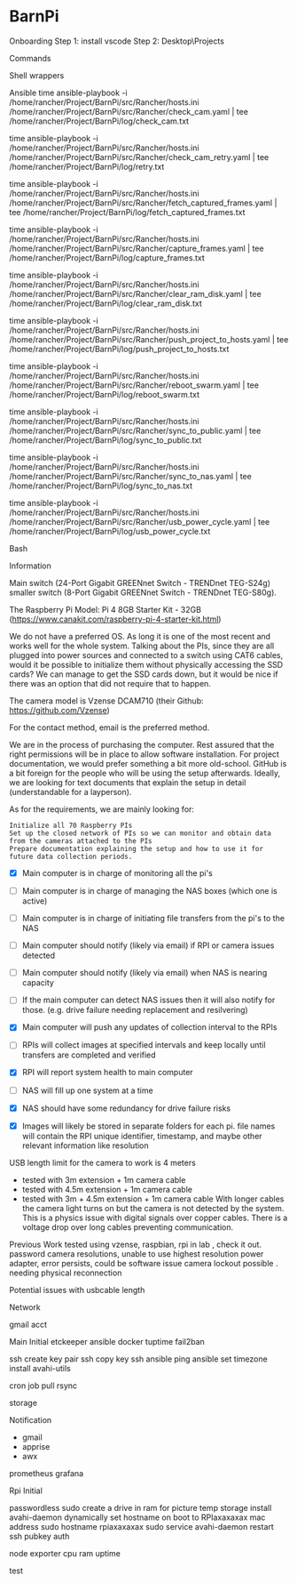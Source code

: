 # BarnPi

Onboarding
Step 1: install vscode
Step 2: Desktop\Projects



Commands

Shell wrappers

Ansible
time ansible-playbook -i /home/rancher/Project/BarnPi/src/Rancher/hosts.ini /home/rancher/Project/BarnPi/src/Rancher/check_cam.yaml | tee /home/rancher/Project/BarnPi/log/check_cam.txt

time ansible-playbook -i /home/rancher/Project/BarnPi/src/Rancher/hosts.ini /home/rancher/Project/BarnPi/src/Rancher/check_cam_retry.yaml | tee /home/rancher/Project/BarnPi/log/retry.txt

time ansible-playbook -i /home/rancher/Project/BarnPi/src/Rancher/hosts.ini /home/rancher/Project/BarnPi/src/Rancher/fetch_captured_frames.yaml | tee /home/rancher/Project/BarnPi/log/fetch_captured_frames.txt

time ansible-playbook -i /home/rancher/Project/BarnPi/src/Rancher/hosts.ini /home/rancher/Project/BarnPi/src/Rancher/capture_frames.yaml | tee /home/rancher/Project/BarnPi/log/capture_frames.txt

time ansible-playbook -i /home/rancher/Project/BarnPi/src/Rancher/hosts.ini /home/rancher/Project/BarnPi/src/Rancher/clear_ram_disk.yaml | tee /home/rancher/Project/BarnPi/log/clear_ram_disk.txt

time ansible-playbook -i /home/rancher/Project/BarnPi/src/Rancher/hosts.ini /home/rancher/Project/BarnPi/src/Rancher/push_project_to_hosts.yaml | tee /home/rancher/Project/BarnPi/log/push_project_to_hosts.txt

time ansible-playbook -i /home/rancher/Project/BarnPi/src/Rancher/hosts.ini /home/rancher/Project/BarnPi/src/Rancher/reboot_swarm.yaml | tee /home/rancher/Project/BarnPi/log/reboot_swarm.txt

time ansible-playbook -i /home/rancher/Project/BarnPi/src/Rancher/hosts.ini /home/rancher/Project/BarnPi/src/Rancher/sync_to_public.yaml | tee /home/rancher/Project/BarnPi/log/sync_to_public.txt

time ansible-playbook -i /home/rancher/Project/BarnPi/src/Rancher/hosts.ini /home/rancher/Project/BarnPi/src/Rancher/sync_to_nas.yaml | tee /home/rancher/Project/BarnPi/log/sync_to_nas.txt

time ansible-playbook -i /home/rancher/Project/BarnPi/src/Rancher/hosts.ini /home/rancher/Project/BarnPi/src/Rancher/usb_power_cycle.yaml | tee /home/rancher/Project/BarnPi/log/usb_power_cycle.txt

Bash


Information

Main switch (24-Port Gigabit GREENnet Switch - TRENDnet TEG-S24g) 
smaller switch (8-Port Gigabit GREENnet Switch - TRENDnet TEG-S80g).

The Raspberry Pi Model: Pi 4 8GB Starter Kit - 32GB (https://www.canakit.com/raspberry-pi-4-starter-kit.html)

 We do not have a preferred OS. As long it is one of the most recent and works well for the whole system. Talking about the PIs, since they are all plugged into power sources and connected to a switch using CAT6 cables, would it be possible to initialize them without physically accessing the SSD cards? We can manage to get the SSD cards down, but it would be nice if there was an option that did not require that to happen. 

The camera model is Vzense DCAM710 (their Github: https://github.com/Vzense)

For the contact method, email is the preferred method. 

We are in the process of purchasing the computer. Rest assured that the right permissions will be in place to allow software installation. For project documentation, we would prefer something a bit more old-school. GitHub is a bit foreign for the people who will be using the setup afterwards. Ideally, we are looking for text documents that explain the setup in detail (understandable for a layperson).

As for the requirements, we are mainly looking for:

    Initialize all 70 Raspberry PIs
    Set up the closed network of PIs so we can monitor and obtain data from the cameras attached to the PIs
    Prepare documentation explaining the setup and how to use it for future data collection periods.


- [x] Main computer is in charge of monitoring all the pi's
- [ ] Main computer is in charge of managing the NAS boxes (which one is active)
- [ ] Main computer is in charge of initiating file transfers from the pi's to the NAS
- [ ] Main computer should notify (likely via email) if RPI or camera issues detected
- [ ] Main computer should notify (likely via email) when NAS is nearing capacity
- [ ] If the main computer can detect NAS issues then it will also notify for those. (e.g. drive failure needing replacement and resilvering)
- [x] Main computer will push any updates of collection interval to the RPIs

- [ ] RPIs will collect images at specified intervals and keep locally until transfers are completed and verified
- [x] RPI will report system health to main computer

- [ ] NAS will fill up one system at a time
- [x] NAS should have some redundancy for drive failure risks
- [x] Images will likely be stored in separate folders for each pi. file names will contain the RPI unique identifier, timestamp, and maybe other relevant information like resolution

USB length limit for the camera to work is 4 meters
- tested with 3m extension + 1m camera cable
- tested with 4.5m extension + 1m camera cable
- tested with 3m + 4.5m extension + 1m camera cable
With longer cables the camera light turns on but the camera is not detected by the system. This is a physics issue with digital signals over copper cables. There is a voltage drop over long cables preventing communication.


Previous Work
tested using vzense, raspbian, rpi in lab , check it out.
password
camera resolutions, unable to use highest resolution
power adapter, error persists, could be software issue
camera lockout possible . needing physical reconnection

Potential issues with usbcable length

Network

gmail acct


Main
Initial
etckeeper
ansible
docker
tuptime
fail2ban


ssh create key pair
ssh copy key
ssh
ansible ping
ansible set timezone
install avahi-utils

cron job pull rsync

storage


Notification 
- gmail
- apprise
- awx

prometheus
grafana

Rpi
Initial

passwordless sudo
create a drive in ram for picture temp storage
install avahi-daemon
dynamically set hostname on boot to RPIaxaxaxax mac address
sudo hostname rpiaxaxaxax
sudo service avahi-daemon restart
ssh pubkey auth


node exporter
cpu
ram
uptime

test
